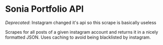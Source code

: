 Sonia Portfolio API
===================

_Deprecated_: Instagram changed it's api so this scrape is basically useless

Scrapes for all posts of a given instagram account and returns it in a nicely formatted JSON. Uses caching to avoid being blacklisted by instagram.

